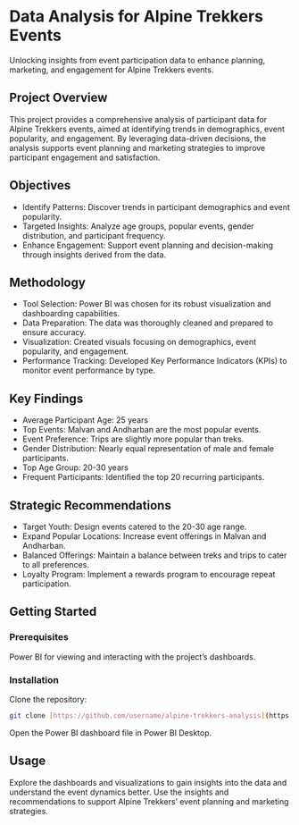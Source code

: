 # Data Analysis for Alpine Trekkers Events
Unlocking insights from event participation data to enhance planning, marketing, and engagement for Alpine Trekkers events.

## Project Overview
This project provides a comprehensive analysis of participant data for Alpine Trekkers events, aimed at identifying trends in demographics, event popularity, and engagement. By leveraging data-driven decisions, the analysis supports event planning and marketing strategies to improve participant engagement and satisfaction.

## Objectives
- Identify Patterns: Discover trends in participant demographics and event popularity.
- Targeted Insights: Analyze age groups, popular events, gender distribution, and participant frequency.
- Enhance Engagement: Support event planning and decision-making through insights derived from the data.
## Methodology
- Tool Selection: Power BI was chosen for its robust visualization and dashboarding capabilities.
- Data Preparation: The data was thoroughly cleaned and prepared to ensure accuracy.
- Visualization: Created visuals focusing on demographics, event popularity, and engagement.
- Performance Tracking: Developed Key Performance Indicators (KPIs) to monitor event performance by type.
## Key Findings
- Average Participant Age: 25 years
- Top Events: Malvan and Andharban are the most popular events.
- Event Preference: Trips are slightly more popular than treks.
- Gender Distribution: Nearly equal representation of male and female participants.
- Top Age Group: 20-30 years
- Frequent Participants: Identified the top 20 recurring participants.
## Strategic Recommendations
- Target Youth: Design events catered to the 20-30 age range.
- Expand Popular Locations: Increase event offerings in Malvan and Andharban.
- Balanced Offerings: Maintain a balance between treks and trips to cater to all preferences.
- Loyalty Program: Implement a rewards program to encourage repeat participation.
## Getting Started
### Prerequisites
Power BI for viewing and interacting with the project’s dashboards.
### Installation
Clone the repository:
```bash
git clone [https://github.com/username/alpine-trekkers-analysis](https://github.com/Durveshbaharwal/Alpine-Trekkers-Dashboard.git
```
Open the Power BI dashboard file in Power BI Desktop.
## Usage
Explore the dashboards and visualizations to gain insights into the data and understand the event dynamics better. Use the insights and recommendations to support Alpine Trekkers’ event planning and marketing strategies.
